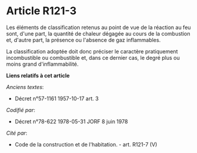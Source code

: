 # Article R121-3

Les éléments de classification retenus au point de vue de la réaction au feu sont, d'une part, la quantité de chaleur dégagée
au cours de la combustion et, d'autre part, la présence ou l'absence de gaz inflammables.

La classification adoptée doit donc préciser le caractère pratiquement incombustible ou combustible et, dans ce dernier cas,
le degré plus ou moins grand d'inflammabilité.

**Liens relatifs à cet article**

_Anciens textes_:

  - Décret n°57-1161 1957-10-17 art. 3

_Codifié par_:

  - Décret n°78-622 1978-05-31 JORF 8 juin 1978

_Cité par_:

  - Code de la construction et de l'habitation. - art. R121-7 (V)
